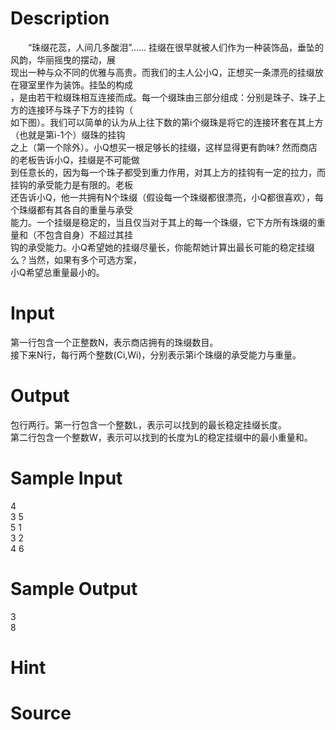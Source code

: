 
# Description

<div class="content"><div>　　“珠缀花蕊，人间几多酸泪”…… 挂缀在很早就被人们作为一种装饰品，垂坠的风韵，华丽摇曳的摆动，展</div>
<div>现出一种与众不同的优雅与高贵。而我们的主人公小Q，正想买一条漂亮的挂缀放在寝室里作为装饰。挂坠的构成</div>
<div>，是由若干粒缀珠相互连接而成。每一个缀珠由三部分组成：分别是珠子、珠子上方的连接环与珠子下方的挂钩（</div>
<div>如下图）。我们可以简单的认为从上往下数的第i个缀珠是将它的连接环套在其上方（也就是第i-1个）缀珠的挂钩</div>
<div>之上（第一个除外）。小Q想买一根足够长的挂缀，这样显得更有韵味? 然而商店的老板告诉小Q，挂缀是不可能做</div>
<div>到任意长的，因为每一个珠子都受到重力作用，对其上方的挂钩有一定的拉力，而挂钩的承受能力是有限的。老板</div>
<div>还告诉小Q，他一共拥有N个珠缀（假设每一个珠缀都很漂亮，小Q都很喜欢），每个珠缀都有其各自的重量与承受</div>
<div>能力。一个挂缀是稳定的，当且仅当对于其上的每一个珠缀，它下方所有珠缀的重量和（不包含自身）不超过其挂</div>
<div>钩的承受能力。小Q希望她的挂缀尽量长，你能帮她计算出最长可能的稳定挂缀么？当然，如果有多个可选方案，</div>
<div>小Q希望总重量最小的。</div></div>

# Input

<div class="content"><div>
<div>第一行包含一个正整数N，表示商店拥有的珠缀数目。</div>
<div>接下来N行，每行两个整数(Ci,Wi)，分别表示第i个珠缀的承受能力与重量。</div>
</div></div>

# Output

<div class="content"><div>
<div>包行两行。第一行包含一个整数L，表示可以找到的最长稳定挂缀长度。</div>
<div>第二行包含一个整数W，表示可以找到的长度为L的稳定挂缀中的最小重量和。</div>
</div></div>

# Sample Input

<div class="content"><span class="sampledata">4<br/>
3 5<br/>
5 1<br/>
3 2<br/>
4 6</span></div>

# Sample Output

<div class="content"><span class="sampledata">3<br/>
8</span></div>

# Hint

<div class="content"><p></p></div>

# Source

<div class="content"><p><a href="problemset.php?search="></a></p></div>

